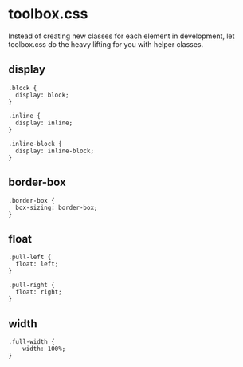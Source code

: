 toolbox.css
===========

Instead of creating new classes for each element in development, let toolbox.css do the heavy lifting for you with helper classes.

display
-------
```
.block {
  display: block;
}

.inline {
  display: inline;
}

.inline-block {
  display: inline-block; 
}
```


border-box
----------
```
.border-box {
  box-sizing: border-box;
}
```

float
-----

```
.pull-left {
  float: left;
}

.pull-right {
  float: right;
}
```

width
-----
```
.full-width {
	width: 100%;
}
```
